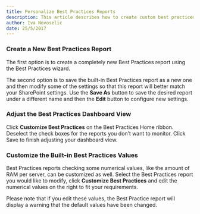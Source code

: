 ```yaml
---
title: Personalize Best Practices Reports
description: This article describes how to create custom best practices reports in SPDocKit.
author: Iva Novoselic
date: 25/5/2017  
---
```

### Create a New Best Practices Report

The first option is to create a completely new Best Practices report using the Best Practices wizard.

The second option is to save the built-in Best Practices report as a new one and then modify some of the settings so that this report will better match your SharePoint settings. Use the __Save As__ button to save the desired report under a different name and then the __Edit__ button to configure new settings.

### Adjust the Best Practices Dashboard View
Click __Customize Best Practices__ on the Best Practices Home ribbon. Deselect the check boxes for the reports you don’t want to monitor. Click Save to finish adjusting your dashboard view.

### Customize the Built-in Best Practices Values
Best Practices reports checking some numerical values, like the amount of RAM per server, can be customized as well. Select the Best Practices report you would like to modify, click __Customize Best Practices__ and edit the numerical values on the right to fit your requirements. 

Please note that if you edit these values, the Best Practice report will display a warning that the default values have been changed.



